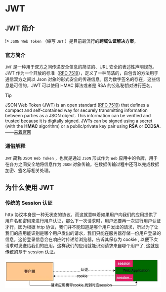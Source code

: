 # JWT

## JWT 简介

!> `JSON Web Token` （缩写 `JWT` ）是目前最流行的**跨域认证解决方案**。

### 官方简介

`JWT` 是一种用于双方之间传递安全信息的简洁的、URL 安全的表述性声明规范。JWT 作为一个开放的标准（[RFC 7519](https://tools.ietf.org/html/rfc7519)），定义了一种简洁的，自包含的方法用于通信双方之间以 Json 对象的形式安全的传递信息。因为数字签名的存在，这些信息是可信的，JWT 可以使用 HMAC 算法或者是 RSA 的公私秘钥对进行签名。

> [!tip]
>
> JSON Web Token (JWT) is an open standard ([RFC 7519](https://tools.ietf.org/html/rfc7519)) that defines a compact and self-contained way for securely transmitting information between parties as a JSON object. This information can be verified and trusted because it is digitally signed. JWTs can be signed using a secret (with the **HMAC** algorithm) or a public/private key pair using **RSA** or **ECDSA**. ——[来着官网](https://jwt.io/introduction)

### 通俗解释

`JWT` 简称 `JSON Web Token` ，也就是通过 `JSON` 形式作为 `Web` 应用中的令牌，用于在各方之间安全地将信息作为 `JSON` 对象传输。在数据传输过程中还可以完成数据加密、签名等相关处理。

## 为什么使用 JWT

### 传统的 Session 认证

http 协议本身是一种无状态的协议，而这就意味着如果用户向我们的应用提供了用户名和密码来进行用户认证，那么下一次请求时，用户还要再一次进行用户认证才行，因为根据 http 协议，我们并不能知道是哪个用户发出的请求，所以为了让我们的应用能识别是哪个用户发出的请求，我们只能在服务器存储一份用户登录的信息，这份登录信息会在响应时传递给浏览器，告诉其保存为 cookie , 以便下次请求时发送给我们的应用，这样我们的应用就能识别请求来自哪个用户了, 这就是传统的基于 session 认证。

![image-20210318093926255](media/JWT.assets/image-20210318093926255.png)
